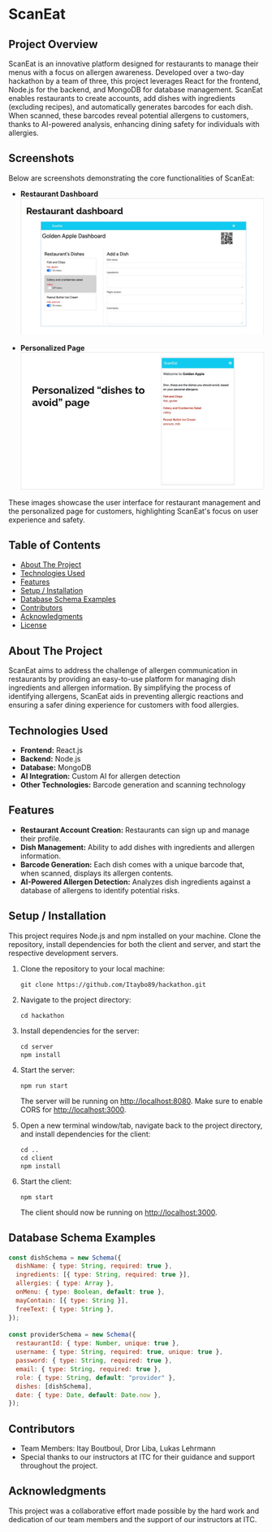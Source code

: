 # ScanEat

## Project Overview
ScanEat is an innovative platform designed for restaurants to manage their menus with a focus on allergen awareness. Developed over a two-day hackathon by a team of three, this project leverages React for the frontend, Node.js for the backend, and MongoDB for database management. ScanEat enables restaurants to create accounts, add dishes with ingredients (excluding recipes), and automatically generates barcodes for each dish. When scanned, these barcodes reveal potential allergens to customers, thanks to AI-powered analysis, enhancing dining safety for individuals with allergies.

## Screenshots
Below are screenshots demonstrating the core functionalities of ScanEat:

- **Restaurant Dashboard**
![Restaurant Dashboard](images/image1.JPG)

- **Personalized Page**
![Personalized Page](images/image2.JPG)

These images showcase the user interface for restaurant management and the personalized page for customers, highlighting ScanEat's focus on user experience and safety.

## Table of Contents
- [About The Project](#about-the-project)
- [Technologies Used](#technologies-used)
- [Features](#features)
- [Setup / Installation](#setup--installation)
- [Database Schema Examples](#database-schema-examples)
- [Contributors](#contributors)
- [Acknowledgments](#acknowledgments)
- [License](#license)

## About The Project
ScanEat aims to address the challenge of allergen communication in restaurants by providing an easy-to-use platform for managing dish ingredients and allergen information. By simplifying the process of identifying allergens, ScanEat aids in preventing allergic reactions and ensuring a safer dining experience for customers with food allergies.

## Technologies Used
- **Frontend:** React.js
- **Backend:** Node.js
- **Database:** MongoDB
- **AI Integration:** Custom AI for allergen detection
- **Other Technologies:** Barcode generation and scanning technology

## Features
- **Restaurant Account Creation:** Restaurants can sign up and manage their profile.
- **Dish Management:** Ability to add dishes with ingredients and allergen information.
- **Barcode Generation:** Each dish comes with a unique barcode that, when scanned, displays its allergen contents.
- **AI-Powered Allergen Detection:** Analyzes dish ingredients against a database of allergens to identify potential risks.

## Setup / Installation
This project requires Node.js and npm installed on your machine. Clone the repository, install dependencies for both the client and server, and start the respective development servers.

1. Clone the repository to your local machine:
   ```
   git clone https://github.com/Itaybo89/hackathon.git
   ```

2. Navigate to the project directory:
   ```
   cd hackathon
   ```

3. Install dependencies for the server:
   ```
   cd server
   npm install
   ```

4. Start the server:
   ```
   npm run start
   ```
   The server will be running on [http://localhost:8080](http://localhost:8080). Make sure to enable CORS for [http://localhost:3000](http://localhost:3000).

5. Open a new terminal window/tab, navigate back to the project directory, and install dependencies for the client:
   ```
   cd ..
   cd client
   npm install
   ```

6. Start the client:
   ```
   npm start
   ```
   The client should now be running on [http://localhost:3000](http://localhost:3000).

## Database Schema Examples
```javascript
const dishSchema = new Schema({
  dishName: { type: String, required: true },
  ingredients: [{ type: String, required: true }],
  allergies: { type: Array },
  onMenu: { type: Boolean, default: true },  
  mayContain: [{ type: String }],
  freeText: { type: String },  
});

const providerSchema = new Schema({
  restaurantId: { type: Number, unique: true }, 
  username: { type: String, required: true, unique: true },
  password: { type: String, required: true },
  email: { type: String, required: true },
  role: { type: String, default: "provider" },
  dishes: [dishSchema],
  date: { type: Date, default: Date.now },
});
```

## Contributors
- Team Members: Itay Boutboul, Dror Liba, Lukas Lehrmann
- Special thanks to our instructors at ITC for their guidance and support throughout the project.

## Acknowledgments
This project was a collaborative effort made possible by the hard work and dedication of our team members and the support of our instructors at ITC.
